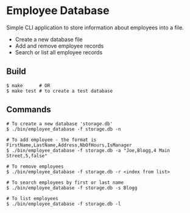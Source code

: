 # Employee Database

Simple CLI application to store information about employees into a file.

- Create a new database file
- Add and remove employee records
- Search or list all employee records

## Build

```console
$ make      # OR
$ make test # to create a test database
```

## Commands

```console
# To create a new database 'storage.db'
$ ./bin/employee_database -f storage.db -n

# To add employee - the format is FirstName,LastName,Address,NbOfHours,IsManager
$ ./bin/employee_database -f storage.db -a "Joe,Blogg,4 Main Street,5,false"

# To remove employees
$ ./bin/employee_database -f storage.db -r <index from list>

# To search employees by first or last name
$ ./bin/employee_database -f storage.db -s Blogg

# To list employees
$ ./bin/employee_database -f storage.db -l
```
